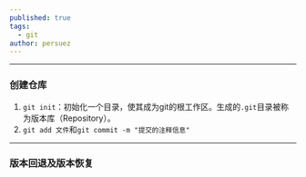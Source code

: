 ```yaml
---
published: true
tags:
  - git
author: persuez
---
```

---
### 创建仓库
1. ```git init```：初始化一个目录，使其成为git的根工作区。生成的```.git```目录被称为版本库（Repository）。
2. ```git add 文件```和```git commit -m "提交的注释信息"```

---
### 版本回退及版本恢复
